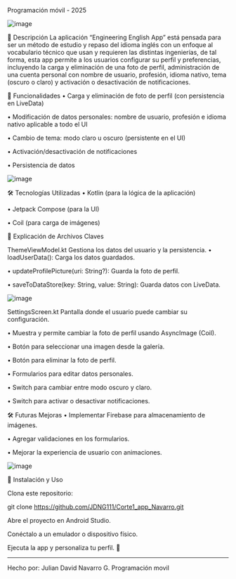 Programación móvil - 2025

![image](https://github.com/user-attachments/assets/2135cf55-21eb-44d4-802d-fe2c6e87fd31)
 
📌 Descripción
La aplicación “Engineering English App” está pensada para ser un método de estudio y repaso del idioma inglés con un enfoque al vocabulario técnico que usan y requieren las distintas ingenierías, de tal forma, esta app permite a los usuarios configurar su perfil y preferencias, incluyendo la carga y eliminación de una foto de perfil, administración de una cuenta personal con nombre de usuario, profesión, idioma nativo, tema (oscuro o claro) y activación o desactivación de notificaciones.

🚀 Funcionalidades
•	Carga y eliminación de foto de perfil (con persistencia en LiveData)

•	Modificación de datos personales: nombre de usuario, profesión e idioma nativo aplicable a todo el UI

•	Cambio de tema: modo claro u oscuro (persistente en el UI)

•	Activación/desactivación de notificaciones

•	Persistencia de datos 

![image](https://github.com/user-attachments/assets/fd3b54b1-4bc7-46ac-81bc-bb0f35a9d6d6)

🛠️ Tecnologías Utilizadas
•	Kotlin (para la lógica de la aplicación)

•	Jetpack Compose (para la UI)

•	Coil (para carga de imágenes)

📜 Explicación de Archivos Claves

ThemeViewModel.kt
Gestiona los datos del usuario y la persistencia.
•	loadUserData(): Carga los datos guardados.

•	updateProfilePicture(uri: String?): Guarda la foto de perfil.

•	saveToDataStore(key: String, value: String): Guarda datos con LiveData.

![image](https://github.com/user-attachments/assets/2c803678-8922-4c31-b58d-905fc89b7b18)
 
SettingsScreen.kt
Pantalla donde el usuario puede cambiar su configuración.

•	Muestra y permite cambiar la foto de perfil usando AsyncImage (Coil).

•	Botón para seleccionar una imagen desde la galería.

•	Botón para eliminar la foto de perfil.

•	Formularios para editar datos personales.

•	Switch para cambiar entre modo oscuro y claro.

•	Switch para activar o desactivar notificaciones.
 
🛠️ Futuras Mejoras
•	Implementar Firebase para almacenamiento de imágenes.

•	Agregar validaciones en los formularios.

•	Mejorar la experiencia de usuario con animaciones.

 ![image](https://github.com/user-attachments/assets/7359a919-e68e-44fe-afe0-fd1f31441bb2)

🙌 Instalación y Uso

Clona este repositorio:

git clone https://github.com/JDNG111/Corte1_app_Navarro.git

Abre el proyecto en Android Studio.

Conéctalo a un emulador o dispositivo físico.

Ejecuta la app y personaliza tu perfil. 🎨

________________________________________
Hecho por:
Julian David Navarro G.
Programación movil
